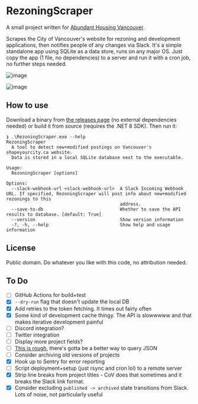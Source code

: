 # RezoningScraper

A small project written for [Abundant Housing Vancouver](http://www.abundanthousingvancouver.com).

Scrapes the City of Vancouver's website for rezoning and development applications, then notifies people of any changes via Slack. It's a simple standalone app using SQLite as a data store, runs on any major OS. Just copy the app (1 file, no dependencies) to a server and run it with a cron job, no further steps needed.

![image](https://user-images.githubusercontent.com/26268125/143966385-3ff0f2ae-b8ef-4bf1-bc17-c52aa7ed7e16.png)

![image](https://user-images.githubusercontent.com/26268125/143972856-7f01362c-867c-4a0c-90d7-18c1730bd522.png)

## How to use

Download a binary from [the releases page](https://github.com/rgwood/RezoningScraper/releases) (no external dependencies needed) or build it from source (requires the .NET 8 SDK). Then run it:

```
❯ .\RezoningScraper.exe --help
RezoningScraper
  A tool to detect new+modified postings on Vancouver's shapeyourcity.ca website.
  Data is stored in a local SQLite database next to the executable.

Usage:
  RezoningScraper [options]

Options:
  --slack-webhook-url <slack-webhook-url>  A Slack Incoming Webhook URL. If specified, RezoningScraper will post info about new+modified rezonings to this
                                           address.
  --save-to-db                             Whether to save the API results to database. [default: True]
  --version                                Show version information
  -?, -h, --help                           Show help and usage information
```

## License

Public domain. Do whatever you like with this code, no attribution needed.

## To Do

- [ ] GitHub Actions for build+test
- [x] `--dry-run` flag that doesn't update the local DB
- [x] Add retries to the token fetching. It times out fairly often
- [x] Some kind of development cache thingy. The API is slowwwww and that makes iterative development painful
- [ ] Discord integration?
- [ ] Twitter integration
- [ ] Display more project fields?
- [ ] [This is rough](https://github.com/rgwood/RezoningScraper/blob/ca38460e6ffbd177ef842b0362ff3449737bf3a5/RezoningScraper/TokenHelper.cs#L54-L60), there's gotta be a better way to query JSON
- [ ] Consider archiving old versions of projects
- [x] Hook up to Sentry for error reporting
- [ ] Script deployment+setup (just rsync and cron lol) to a remote server
- [x] Strip line breaks from project titles - CoV does that sometimes and it breaks the Slack link format.
- [x] Consider excluding `published -> archived` state transitions from Slack. Lots of noise, not particularly useful
